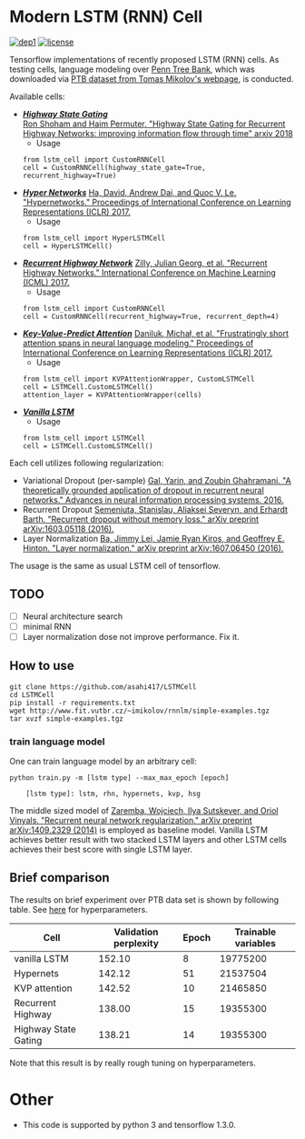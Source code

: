 # Modern LSTM (RNN) Cell 
[![dep1](https://img.shields.io/badge/Tensorflow-1.3+-blue.svg)](https://www.tensorflow.org/)
[![license](https://img.shields.io/badge/License-MIT-brightgreen.svg)](https://github.com/asahi417/SequenceModeling/blob/master/LICENSE)

Tensorflow implementations of recently proposed LSTM (RNN) cells.
As testing cells, language modeling over 
[Penn Tree Bank](https://catalog.ldc.upenn.edu/ldc99t42),
 which was downloaded via [PTB dataset from Tomas Mikolov's webpage](http://www.fit.vutbr.cz/~imikolov/rnnlm/simple-examples.tgz),
is conducted.

Available cells:

- [***Highway State Gating***](lstm_cell/basic_rnn_cell.py)  
[Ron Shoham and Haim Permuter. "Highway State Gating for Recurrent Highway Networks: improving information flow through time" arxiv 2018](https://arxiv.org/pdf/1805.09238.pdf)
    - Usage  
    ```
    from lstm_cell import CustomRNNCell
    cell = CustomRNNCell(highway_state_gate=True, recurrent_highway=True)
    ```
- [***Hyper Networks***](lstm_cell/hypernets_cell.py)
[Ha, David, Andrew Dai, and Quoc V. Le. "Hypernetworks." Proceedings of International Conference on Learning Representations (ICLR) 2017.](https://arxiv.org/abs/1609.09106)
    - Usage  
    ```
    from lstm_cell import HyperLSTMCell
    cell = HyperLSTMCell()
    ```
- [***Recurrent Highway Network***](lstm_cell/basic_rnn_cell.py)
[Zilly, Julian Georg, et al. "Recurrent Highway Networks." International Conference on Machine Learning (ICML) 2017.](https://arxiv.org/abs/1607.03474)
    - Usage  
    ```
    from lstm_cell import CustomRNNCell 
    cell = CustomRNNCell(recurrent_highway=True, recurrent_depth=4)
    ```
- [***Key-Value-Predict Attention***](lstm_cell/kvp_attention_cell.py)
[Daniluk, Michał, et al. "Frustratingly short attention spans in neural language modeling." Proceedings of International Conference on Learning Representations (ICLR) 2017.](https://arxiv.org/abs/1702.04521)
    - Usage  
    ```
    from lstm_cell import KVPAttentionWrapper, CustomLSTMCell
    cell = LSTMCell.CustomLSTMCell()
    attention_layer = KVPAttentionWrapper(cells)
    ```
- [***Vanilla LSTM***](lstm_cell/basic_lstm_cell.py)
    - Usage  
    ```
    from lstm_cell import LSTMCell
    cell = LSTMCell.CustomLSTMCell()
    ```

Each cell utilizes following regularization:

- Variational Dropout (per-sample)
[Gal, Yarin, and Zoubin Ghahramani. "A theoretically grounded application of dropout in recurrent neural networks." Advances in neural information processing systems. 2016.](http://papers.nips.cc/paper/6241-a-theoretically-grounded-application-of-dropout-in-recurrent-neural-networks)
- Recurrent Dropout
[Semeniuta, Stanislau, Aliaksei Severyn, and Erhardt Barth. "Recurrent dropout without memory loss." arXiv preprint arXiv:1603.05118 (2016).](https://arxiv.org/abs/1603.05118)
- Layer Normalization
[Ba, Jimmy Lei, Jamie Ryan Kiros, and Geoffrey E. Hinton. "Layer normalization." arXiv preprint arXiv:1607.06450 (2016).](https://arxiv.org/abs/1607.06450)

The usage is the same as usual LSTM cell of tensorflow.
  

## TODO
- [ ] Neural architecture search
- [ ] minimal RNN
- [ ] Layer normalization dose not improve performance. Fix it.

## How to use
```
git clone https://github.com/asahi417/LSTMCell
cd LSTMCell
pip install -r requirements.txt
wget http://www.fit.vutbr.cz/~imikolov/rnnlm/simple-examples.tgz
tar xvzf simple-examples.tgz
```

### train language model
One can train language model by an arbitrary cell:
```
python train.py -m [lstm type] --max_max_epoch [epoch]

    [lstm type]: lstm, rhn, hypernets, kvp, hsg
```

The middle sized model of [Zaremba, Wojciech, Ilya Sutskever, and Oriol Vinyals. "Recurrent neural network regularization." arXiv preprint arXiv:1409.2329 (2014)](https://arxiv.org/abs/1409.2329)
is employed as baseline model. Vanilla LSTM achieves better result with two stacked LSTM layers and other LSTM cells 
achieves their best score with single LSTM layer.  

## Brief comparison 
The results on brief experiment over PTB data set is shown by following table.
See [here](hyperparameters) for hyperparameters.

| Cell | Validation perplexity | Epoch | Trainable variables |
| --- | --- | --- | --- |
| vanilla LSTM        | 152.10 | 8  | 19775200 | 
| Hypernets           | 142.12 | 51 | 21537504 |
| KVP attention       | 142.52 | 10 | 21465850 |
| Recurrent Highway   | 138.00 | 15 | 19355300 |
| Highway State Gating| 138.21 | 14 | 19355300 |

Note that this result is by really rough tuning on hyperparameters.

# Other
- This code is supported by python 3 and tensorflow 1.3.0.
